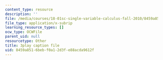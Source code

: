 ```yaml
---
content_type: resource
description: ''
file: /media/courses/18-01sc-single-variable-calculus-fall-2010/8459a8516bebf0a12d3fe88acda9612f_BSAA0akmPEU.srt
file_type: application/x-subrip
learning_resource_types: []
ocw_type: OCWFile
parent_uid: null
resourcetype: Other
title: 3play caption file
uid: 8459a851-6beb-f0a1-2d3f-e88acda9612f
---
```

